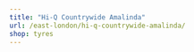 ```yaml
---
title: "Hi-Q Countrywide Amalinda"
url: /east-london/hi-q-countrywide-amalinda/
shop: tyres
---
```

